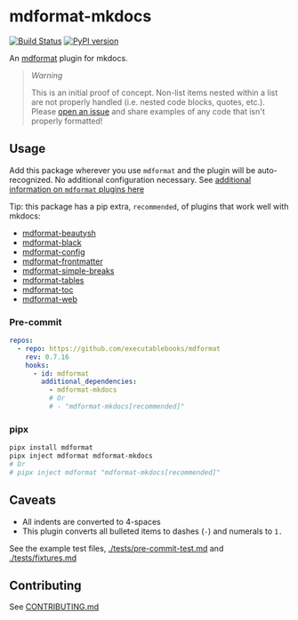 # mdformat-mkdocs

[![Build Status][ci-badge]][ci-link] [![PyPI version][pypi-badge]][pypi-link]

<!-- [![codecov.io][cov-badge]][cov-link]
[cov-badge]: https://codecov.io/gh/executablebooks/mdformat-mkdocs/branch/main/graph/badge.svg
[cov-link]: https://codecov.io/gh/executablebooks/mdformat-mkdocs
 -->

An [mdformat](https://github.com/executablebooks/mdformat) plugin for mkdocs.

> *Warning*
>
> This is an initial proof of concept. Non-list items nested within a list are not properly handled (i.e. nested code blocks, quotes, etc.). Please [open an issue](https://github.com/KyleKing/mdformat-mkdocs/issues/new) and share examples of any code that isn't properly formatted!

## Usage

Add this package wherever you use `mdformat` and the plugin will be auto-recognized. No additional configuration necessary. See [additional information on `mdformat` plugins here](https://mdformat.readthedocs.io/en/stable/users/plugins.html)

Tip: this package has a pip extra, `recommended`, of plugins that work well with mkdocs:

- [mdformat-beautysh](https://pypi.org/project/mdformat-beautysh)
- [mdformat-black](https://pypi.org/project/mdformat-black)
- [mdformat-config](https://pypi.org/project/mdformat-config)
- [mdformat-frontmatter](https://pypi.org/project/mdformat-frontmatter)
- [mdformat-simple-breaks](https://pypi.org/project/mdformat-simple-breaks)
- [mdformat-tables](https://pypi.org/project/mdformat-tables)
- [mdformat-toc](https://pypi.org/project/mdformat-toc)
- [mdformat-web](https://pypi.org/project/mdformat-web)

### Pre-commit

```yaml
repos:
  - repo: https://github.com/executablebooks/mdformat
    rev: 0.7.16
    hooks:
      - id: mdformat
        additional_dependencies:
          - mdformat-mkdocs
          # Or
          # - "mdformat-mkdocs[recommended]"
```

### pipx

```sh
pipx install mdformat
pipx inject mdformat mdformat-mkdocs
# Or
# pipx inject mdformat "mdformat-mkdocs[recommended]"
```

## Caveats

- All indents are converted to 4-spaces
- This plugin converts all bulleted items to dashes (`-`) and numerals to `1.`

See the example test files, [./tests/pre-commit-test.md](https://raw.githubusercontent.com/KyleKing/mdformat-mkdocs/main/tests/pre-commit-test.md) and [./tests/fixtures.md](https://raw.githubusercontent.com/KyleKing/mdformat-mkdocs/main/tests/fixtures.md)

## Contributing

See [CONTRIBUTING.md](https://github.com/KyleKing/mdformat-mkdocs/blob/main/CONTRIBUTING.md)

[ci-badge]: https://github.com/executablebooks/mdformat-mkdocs/workflows/CI/badge.svg?branch=main
[ci-link]: https://github.com/executablebooks/mdformat/actions?query=workflow%3ACI+branch%3Amain+event%3Apush
[pypi-badge]: https://img.shields.io/pypi/v/mdformat-mkdocs.svg
[pypi-link]: https://pypi.org/project/mdformat-mkdocs
